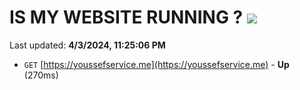 # IS MY WEBSITE RUNNING ? [![](https://img.shields.io/static/v1?label=Sponsor&message=%E2%9D%A4&logo=GitHub&color=%23fe8e86)](https://github.com/sponsors/<username>)

Last updated: **4/3/2024, 11:25:06 PM**

- `GET` [https://youssefservice.me](https://youssefservice.me) - **Up** (270ms)
